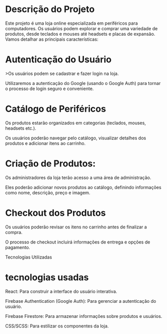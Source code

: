 <h1>Descrição do Projeto</h1>
<p>Este projeto é uma loja online especializada em periféricos para computadores. Os usuários podem explorar e comprar uma variedade de produtos, desde teclados e mouses até headsets e placas de expansão. Vamos detalhar as principais características:</p>

<h1>Autenticação do Usuário</h1>
<p>>Os usuários podem se cadastrar e fazer login na loja.</p
<p>Utilizaremos a autenticação do Google (usando o Google Auth) para tornar o processo de login seguro e conveniente.</p>
<h1>Catálogo de Periféricos</h1>
<p>Os produtos estarão organizados em categorias (teclados, mouses, headsets etc.).</p>
<p>Os usuários poderão navegar pelo catálogo, visualizar detalhes dos produtos e adicionar itens ao carrinho.</p>
<h1>Criação de Produtos:</h1>
<p>Os administradores da loja terão acesso a uma área de administração.</p>
<p>Eles poderão adicionar novos produtos ao catálogo, definindo informações como nome, descrição, preço e imagem.</p>
<h1>Checkout dos Produtos</h1>
<p>Os usuários poderão revisar os itens no carrinho antes de finalizar a compra.</p>
<p>O processo de checkout incluirá informações de entrega e opções de pagamento.</p>
Tecnologias Utilizadas

<h1>tecnologias usadas</h1>
<p>React: Para construir a interface do usuário interativa.</p>
<p>Firebase Authentication (Google Auth): Para gerenciar a autenticação do usuário.</p>
<p>Firebase Firestore: Para armazenar informações sobre produtos e usuários.</p>
<p>CSS/SCSS: Para estilizar os componentes da loja.</p>
